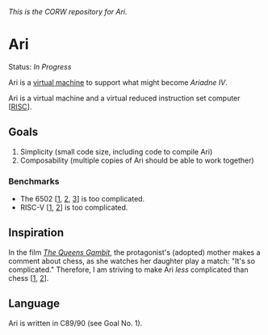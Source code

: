 _This is the CORW repository for Ari._

Ari
===

Status: _In Progress_

Ari is a
[virtual machine](https://en.wikipedia.org/wiki/Virtual_machine)
to support what might become _Ariadne IV_.

Ari is a virtual machine and a virtual
reduced instruction set computer
\[[RISC](https://en.wikipedia.org/wiki/Reduced_instruction_set_computer)\].

Goals
-----

 1. Simplicity (small code size, including code to compile Ari)
 2. Composability (multiple copies of Ari should be able to work together)

### Benchmarks

 - The 6502 \[[1](https://westerndesigncenter.com/wdc/documentation/w65c02s.pdf),
 [2](https://en.wikipedia.org/wiki/MOS_Technology_6502),
 [3](http://6502.org/)\]
 is too complicated.
 - RISC-V \[[1](https://riscv.org/),
 [2](https://en.wikipedia.org/wiki/RISC-V)\]
 is too complicated.

Inspiration
-----------

In the film [_The Queens Gambit_](https://www.netflix.com/title/80234304),
the protagonist's (adopted) mother makes a comment about chess,
as she watches her daughter play a match:
"It's so complicated."
Therefore, I am striving to make Ari _less_ complicated than chess
\[[1](https://handbook.fide.com/chapter/E012018),
[2](https://en.wikipedia.org/wiki/Rules_of_chess)\].

Language
--------

Ari is written in C89/90 (see Goal No. 1).
